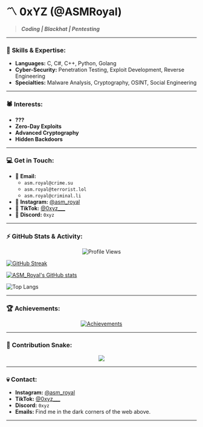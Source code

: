 # 〽️ **0xYZ** (@ASMRoyal)

> ***Coding | Blackhat | Pentesting***

---

### 🖤 **Skills & Expertise:**
- **Languages:** C, C#, C++, Python, Golang
- **Cyber-Security:** Penetration Testing, Exploit Development, Reverse Engineering
- **Specialties:** Malware Analysis, Cryptography, OSINT, Social Engineering

---

### 🕷️ **Interests:**
- **???**
- **Zero-Day Exploits**
- **Advanced Cryptography**
- **Hidden Backdoors**

---

### 💻 **Get in Touch:**
- 📧 **Email:**  
    - `asm.royal@crime.su`  
    - `asm.royal@terrorist.lol`  
    - `asm.royal@criminal.li`
- 🖤 **Instagram:** [@asm_royal](https://www.instagram.com/asm_royal)
- 🎵 **TikTok:** [@0xyz___](https://www.tiktok.com/@0xyz___)
- 🖤 **Discord:** `0xyz`

---

### ⚡ **GitHub Stats & Activity:**

<p align="center">
  <img src="https://komarev.com/ghpvc/?username=ASMRoyal&label=Profile%20views&color=0e75b6&style=flat" alt="Profile Views"/>
</p>

[![GitHub Streak](https://github-readme-streak-stats.herokuapp.com?user=ASM%20Royal&theme=tokyonight&hide_border=true)](https://git.io/streak-stats)

[![ASM_Royal's GitHub stats](https://github-readme-stats.vercel.app/api?username=ASMRoyal&show_icons=true&theme=tokyonight&hide_border=true)](https://github.com/anuraghazra/github-readme-stats)

![Top Langs](https://github-readme-stats.vercel.app/api/top-langs/?username=ASMRoyal&size_weight=0.5&count_weight=0.5&hide_border=true&theme=tokyonight)

---

### 🏆 **Achievements:**

<p align="center">
  <a href="https://github.com/ryo-ma/github-profile-trophy">
    <img src="https://github-profile-trophy.vercel.app/?username=ASMRoyal&theme=dark&column=7&margin-w=15&margin-h=15" alt="Achievements"/>
  </a>
</p>

---

### 🐍 **Contribution Snake:**
<p align="center">
  <img align="center" src="https://raw.githubusercontent.com/Sutil/Sutil/2b2fad3bf54522bb30c8c170591fc68ff51b69e6/github-contribution-grid-snake2.svg" />
</p>

---

### 💀 **Contact:**
- **Instagram:** [@asm_royal](https://www.instagram.com/asm_royal)
- **TikTok:** [@0xyz___](https://www.tiktok.com/@0xyz___)
- **Discord:** `0xyz`
- **Emails:** Find me in the dark corners of the web above. 

---


